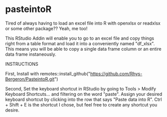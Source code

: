 # pasteintoR

Tired of always having to load an excel file into R with openxlsx or readxlsx or some other package?? Yeah, me too!

This RStudio Addin will enable you to go to an excel file and copy things right from a table format and load it 
into a conveniently named "df_xlsx". This means you will be able to copy a single data frame column or an entire 
data frame instaneously. 

INSTRUCTIONS

First, Install with remotes::install_github("https://github.com/Rhys-Bergeron/PasteintoR.git")

Second, Set the keyboard shortcut in RStudio by going to Tools > Modify Keyboard Shortcuts... and filtering on the word "paste". Assign your desired keyboard shortcut by clicking into the row that says "Paste data into R". Ctrl + Shift + E is the shortcut I chose, but feel free to create any shortcut you desire.
